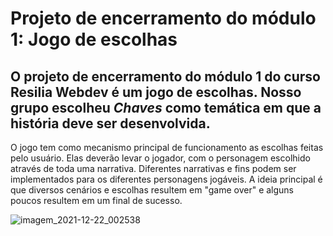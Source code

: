 # Projeto de encerramento do módulo 1: Jogo de escolhas
## O projeto de encerramento do módulo 1 do curso Resilia Webdev é um jogo de escolhas. Nosso grupo escolheu *Chaves* como temática em que a história deve ser desenvolvida.

O jogo tem como mecanismo principal de funcionamento as escolhas feitas pelo usuário. Elas deverão levar o jogador, com o personagem escolhido através de toda uma narrativa. Diferentes narrativas e fins podem ser
implementados para os diferentes personagens jogáveis. A ideia principal é que diversos cenários e escolhas resultem em "game over" e alguns poucos resultem em um final de sucesso.


![imagem_2021-12-22_002538](https://user-images.githubusercontent.com/83943087/147030498-bcde1467-8493-49ad-9d65-9bbfdbc35991.png)
